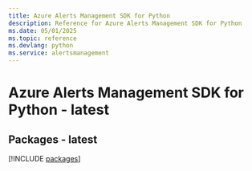 ```yaml
---
title: Azure Alerts Management SDK for Python
description: Reference for Azure Alerts Management SDK for Python
ms.date: 05/01/2025
ms.topic: reference
ms.devlang: python
ms.service: alertsmanagement
---
```

# Azure Alerts Management SDK for Python - latest
## Packages - latest
[!INCLUDE [packages](alerts-management-index.md)]